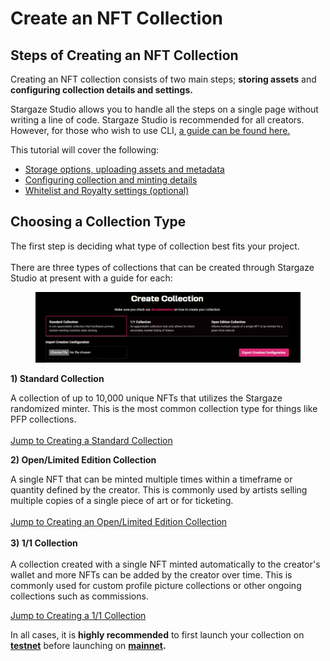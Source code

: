 # Create an NFT Collection

## Steps of Creating an NFT Collection

Creating an NFT collection consists of two main steps; **storing assets** and **configuring collection details and settings.**&#x20;

Stargaze Studio allows you to handle all the steps on a single page without writing a line of code. Stargaze Studio is recommended for all creators. However, for those who wish to use CLI, [a guide can be found here.](../../readme/)

This tutorial will cover the following:

* [Storage options, uploading assets and metadata](upload-assets-and-metadata.md)
* [Configuring collection and minting details](configure-collection-and-minting-details.md)
* [Whitelist and Royalty settings (optional)](broken-reference)

## Choosing a Collection Type

The first step is deciding what type of collection best fits your project. \
\
There are three types of collections that can be created through Stargaze Studio at present with a guide for each:

<figure><img src="../../../.gitbook/assets/image (3).png" alt=""><figcaption></figcaption></figure>

**1) Standard Collection**

A collection of up to 10,000 unique NFTs that utilizes the Stargaze randomized minter. This is the most common collection type for things like PFP collections.\
\
[Jump to Creating a Standard Collection](creating-a-standard-collection/)

**2) Open/Limited Edition Collection**

A single NFT that can be minted multiple times within a timeframe or quantity defined by the creator. This is commonly used by artists selling multiple copies of a single piece of art or for ticketing.\
\
[Jump to Creating an Open/Limited Edition Collection](creating-an-open-limited-edition-collection/)\
\
**3) 1/1 Collection**\
\
A collection created with a single NFT minted automatically to the creator's wallet and more NFTs can be added by the creator over time. This is commonly used for custom profile picture collections or other ongoing collections such as commissions.

[Jump to Creating a 1/1 Collection](creating-a-1-1-collection/)

In all cases, it is **highly recommended** to first launch your collection on [**testnet**](https://studio.publicawesome.dev) before launching on [**mainnet**](https://studio.stargaze.zone)**.**



